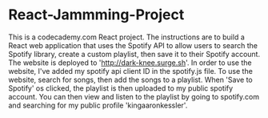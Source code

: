 # React-Jammming-Project
This is a codecademy.com React project. The instructions are to build a React web application that uses the Spotify API to allow users to search the Spotify library, create a custom playlist, then save it to their Spotify account. The website is deployed to 'http://dark-knee.surge.sh'. In order to use the website, I've added my spotify api client ID in the spotify.js file.
To use the website, search for songs, then add the songs to a playlist. When 'Save to Spotify' os clicked, the playlist is then uploaded to my public spotify account. You can then view and listen to the playlist by going to spotify.com and searching for my public profile 'kingaaronkessler'.

